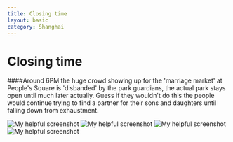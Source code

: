 ```yaml
---
title: Closing time
layout: basic
category: Shanghai
---
```



Closing time
============

####Around 6PM the huge crowd showing up for the 'marriage market' at People's Square is 'disbanded' by the park guardians, the actual park stays open until much later actually. Guess if they wouldn't do this the people would continue trying to find a partner for their sons and daughters until falling down from exhaustment.

![My helpful screenshot](http://res.cloudinary.com/djfwqxjdx/image/upload/v1412523948/closing4_cd2wd6.jpg)
![My helpful screenshot](http://res.cloudinary.com/djfwqxjdx/image/upload/v1412514838/closing1_qxkxid.jpg)
![My helpful screenshot](http://res.cloudinary.com/djfwqxjdx/image/upload/v1412514609/closing2_tx97t3.jpg)
![My helpful screenshot](http://res.cloudinary.com/djfwqxjdx/image/upload/v1412514668/closing3_vqepmz.jpg)

